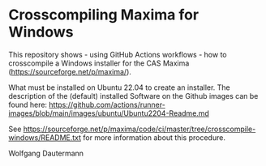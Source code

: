 Crosscompiling Maxima for Windows
=================================

This repository shows - using GitHub Actions workflows - how
to crosscompile a Windows installer for the CAS Maxima
(<https://sourceforge.net/p/maxima/>).

What must be installed on Ubuntu 22.04 to create an installer.
The description of the (default) installed Software on the Github
images can be found here:
<https://github.com/actions/runner-images/blob/main/images/ubuntu/Ubuntu2204-Readme.md>

See <https://sourceforge.net/p/maxima/code/ci/master/tree/crosscompile-windows/README.txt>
for more information about this procedure.

Wolfgang Dautermann
